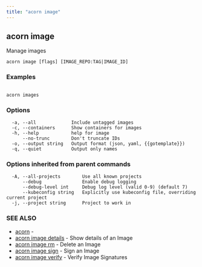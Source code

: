 ```yaml
---
title: "acorn image"
---
```

## acorn image

Manage images

```
acorn image [flags] [IMAGE_REPO:TAG|IMAGE_ID]
```

### Examples

```

acorn images
```

### Options

```
  -a, --all             Include untagged images
  -c, --containers      Show containers for images
  -h, --help            help for image
      --no-trunc        Don't truncate IDs
  -o, --output string   Output format (json, yaml, {{gotemplate}})
  -q, --quiet           Output only names
```

### Options inherited from parent commands

```
  -A, --all-projects        Use all known projects
      --debug               Enable debug logging
      --debug-level int     Debug log level (valid 0-9) (default 7)
      --kubeconfig string   Explicitly use kubeconfig file, overriding current project
  -j, --project string      Project to work in
```

### SEE ALSO

* [acorn](acorn.md)	 - 
* [acorn image details](acorn_image_details.md)	 - Show details of an Image
* [acorn image rm](acorn_image_rm.md)	 - Delete an Image
* [acorn image sign](acorn_image_sign.md)	 - Sign an Image
* [acorn image verify](acorn_image_verify.md)	 - Verify Image Signatures

